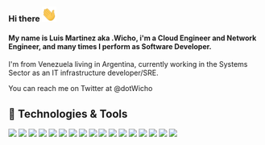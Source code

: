 ### Hi there <img src="hi.gif" width="30px">

#### My name is Luis Martinez aka .Wicho, i'm a Cloud Engineer and Network Engineer, and many times I perform as Software Developer.
I'm from Venezuela living in Argentina, currently working in the Systems Sector as an IT infrastructure developer/SRE.

You can reach me on Twitter at @dotWicho 

## 🔧 Technologies & Tools
![](https://img.shields.io/badge/OS-Linux-informational?style=flat&logo=linux&logoColor=white&color=9c9c9c)
![](https://img.shields.io/badge/Editor-IntelliJ_IDEA-informational?style=flat&logo=intellij-idea&logoColor=white&color=9c9c9c)
![](https://img.shields.io/badge/Code-Python-informational?style=flat&logo=python&logoColor=white&color=9c9c9c)
![](https://img.shields.io/badge/Code-Scala-informational?style=flat&logo=scala&logoColor=white&color=9c9c9c)
![](https://img.shields.io/badge/Code-Golang-informational?style=flat&logo=go&logoColor=white&color=9c9c9c)
![](https://img.shields.io/badge/Code-Make-informational?style=flat&logo=cmake&logoColor=white&color=9c9c9c)
![](https://img.shields.io/badge/Shell-Bash-informational?style=flat&logo=gnu-bash&logoColor=white&color=9c9c9c)
![](https://img.shields.io/badge/Tools-PostgreSQL-informational?style=flat&logo=postgresql&logoColor=white&color=9c9c9c)
![](https://img.shields.io/badge/Tools-MySQL-informational?style=flat&logo=mysql&logoColor=white&color=9c9c9c)
![](https://img.shields.io/badge/Tools-Docker-informational?style=flat&logo=docker&logoColor=white&color=9c9c9c)
![](https://img.shields.io/badge/Tools-Kubernetes-informational?style=flat&logo=kubernetes&logoColor=white&color=9c9c9c)
![](https://img.shields.io/badge/Tools-Red_Hat_OpenShift-informational?style=flat&logo=red-hat-open-shift&logoColor=white&color=9c9c9c)
![](https://img.shields.io/badge/Cloud-Digital_Ocean-informational?style=flat&logo=digitalocean&logoColor=white&color=9c9c9c)
![](https://img.shields.io/badge/Cloud-Azure-informational?style=flat&logo=azure&logoColor=white&color=9c9c9c)
![](https://img.shields.io/badge/Cloud-AWS-informational?style=flat&logo=aws&logoColor=white&color=9c9c9c)
![](https://img.shields.io/badge/Cloud-AWS-informational?style=flat&logo=aws&logoColor=white&color=9c9c9c)
![](https://img.shields.io/badge/Cloud-Google-informational?style=flat&logo=google&logoColor=white&color=9c9c9c)

<!-- **dotWicho/dotWicho** is a ✨ _special_ ✨ repository because its `README.md` (this file) appears on your GitHub profile.
<p align='center'>
<a href="https://"><img height="30" src="https://raw.githubusercontent.com/dotWicho/dotWicho/main/icon/dev.png"></a>&nbsp;&nbsp;
<a href="https://twitter.com/dotWicho"><img height="30" src="https://github.com/dotWicho/dotWicho/blob/main/icon/twitter.png?raw=true"></a>&nbsp;&nbsp;
<a href="https://www.linkedin.com/in//"><img height="30" src="https://github.com/dotWicho/dotWicho/blob/main/icon/linkedin.png?raw=true"></a>
</p>
-->
<!--
Here are some ideas to get you started:

- 🔭 I’m currently working on ...
- 🌱 I’m currently learning ...
- 👯 I’m looking to collaborate on ...
- 🤔 I’m looking for help with ...
- 💬 Ask me about ...
- 📫 How to reach me: ...
- 😄 Pronouns: ...
- ⚡ Fun fact: ...
-->
